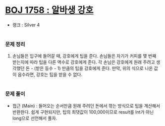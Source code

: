# [BOJ 1758 : 알바생 강호](https://www.acmicpc.net/problem/1758)
- 랭크 : Silver 4
  <br><br>
  
### 문제 정리
1. 손님들은 입구에 들어갈 때, 강호에게 팁을 준다. 손님들은 자기가 커피를 몇 번째 받는지에 따라 팁을 다른 액수로 강호에게 준다. 각 손님은 강호에게 원래 주려고 생각했던 돈 - (받은 등수 - 1) 만큼의 팁을 강호에게 준다. 만약, 위의 식으로 나온 값이 음수라면, 강호는 팁을 받을 수 없다.
   <br><br>

### 문제 풀이
- 접근 (Main) : 들어오는 순서만큼 원래 주려던 돈에서 깎는 방식으로 팁을 계산해서 반환한다.
쉽게 구현되지만, 팁의 최댓값이 100,000이므로 result를 Int가 아닌 long으로 선언해서 풀자.
    
    


    
    


